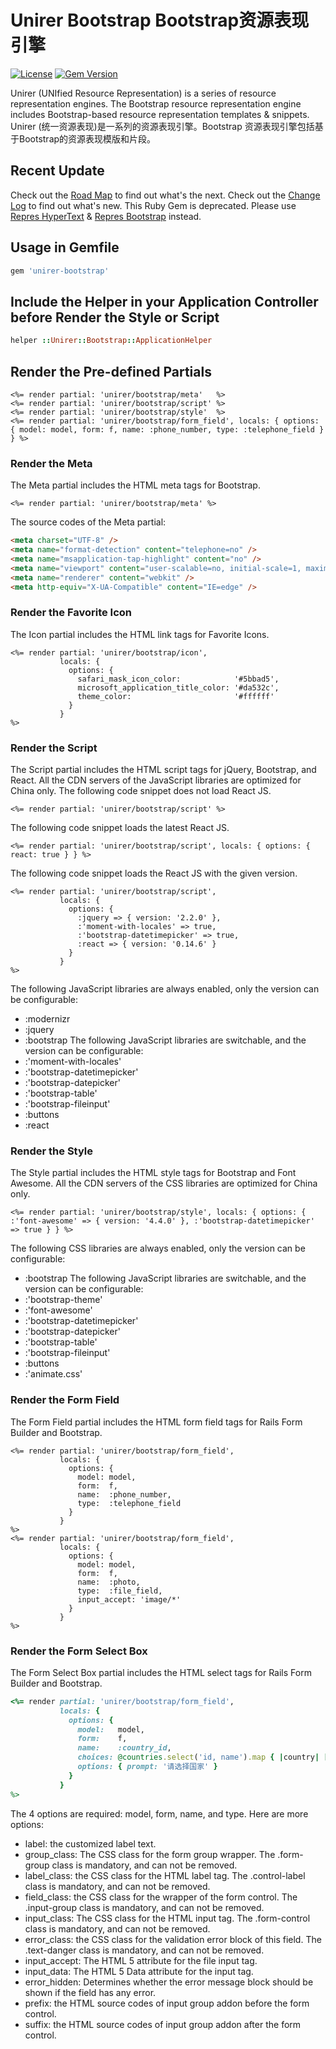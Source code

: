 # Unirer Bootstrap Bootstrap资源表现引擎

[![License](https://img.shields.io/badge/license-MIT-green.svg)](http://opensource.org/licenses/MIT)
[![Gem Version](https://badge.fury.io/rb/unirer-bootstrap.svg)](https://badge.fury.io/rb/unirer-bootstrap)

Unirer (UNIfied Resource Representation) is a series of resource representation engines. The Bootstrap resource representation engine includes Bootstrap-based resource representation templates & snippets.
Unirer (统一资源表现)是一系列的资源表现引擎。Bootstrap 资源表现引擎包括基于Bootstrap的资源表现模版和片段。



## Recent Update
Check out the [Road Map](ROADMAP.md) to find out what's the next.
Check out the [Change Log](CHANGELOG.md) to find out what's new.
This Ruby Gem is deprecated. Please use [Repres HyperText](https://badge.fury.io/rb/repres-hyper_text) & [Repres Bootstrap](https://badge.fury.io/rb/repres-bootstrap) instead.



## Usage in Gemfile
```ruby
gem 'unirer-bootstrap'
```



## Include the Helper in your Application Controller before Render the Style or Script
```ruby
helper ::Unirer::Bootstrap::ApplicationHelper
```



## Render the Pre-defined Partials
```erb
<%= render partial: 'unirer/bootstrap/meta'   %>
<%= render partial: 'unirer/bootstrap/script' %>
<%= render partial: 'unirer/bootstrap/style'  %>
<%= render partial: 'unirer/bootstrap/form_field', locals: { options: { model: model, form: f, name: :phone_number, type: :telephone_field } } %>
```



### Render the Meta
The Meta partial includes the HTML meta tags for Bootstrap.
```erb
<%= render partial: 'unirer/bootstrap/meta' %>
```

The source codes of the Meta partial:
```html
<meta charset="UTF-8" />
<meta name="format-detection" content="telephone=no" />
<meta name="msapplication-tap-highlight" content="no" />
<meta name="viewport" content="user-scalable=no, initial-scale=1, maximum-scale=1, minimum-scale=1, width=device-width, height=device-height" />
<meta name="renderer" content="webkit" />
<meta http-equiv="X-UA-Compatible" content="IE=edge" />
```



### Render the Favorite Icon
The Icon partial includes the HTML link tags for Favorite Icons.
```erb
<%= render partial: 'unirer/bootstrap/icon',
           locals: {
             options: {
               safari_mask_icon_color:            '#5bbad5',
               microsoft_application_title_color: '#da532c',
               theme_color:                       '#ffffff'
             }
           }
%>
```



### Render the Script
The Script partial includes the HTML script tags for jQuery, Bootstrap, and React. All the CDN servers of the JavaScript libraries are optimized for China only. The following code snippet does not load React JS.
```erb
<%= render partial: 'unirer/bootstrap/script' %>
```

The following code snippet loads the latest React JS.
```erb
<%= render partial: 'unirer/bootstrap/script', locals: { options: { react: true } } %>
```

The following code snippet loads the React JS with the given version.
```erb
<%= render partial: 'unirer/bootstrap/script',
           locals: {
             options: {
               :jquery => { version: '2.2.0' },
               :'moment-with-locales' => true,
               :'bootstrap-datetimepicker' => true,
               :react => { version: '0.14.6' }
             }
           }
%>
```
The following JavaScript libraries are always enabled, only the version can be configurable:
- :modernizr
- :jquery
- :bootstrap
The following JavaScript libraries are switchable, and the version can be configurable:
- :'moment-with-locales'
- :'bootstrap-datetimepicker'
- :'bootstrap-datepicker'
- :'bootstrap-table'
- :'bootstrap-fileinput'
- :buttons
- :react



### Render the Style
The Style partial includes the HTML style tags for Bootstrap and Font Awesome. All the CDN servers of the CSS libraries are optimized for China only.
```erb
<%= render partial: 'unirer/bootstrap/style', locals: { options: { :'font-awesome' => { version: '4.4.0' }, :'bootstrap-datetimepicker' => true } } %>
```
The following CSS libraries are always enabled, only the version can be configurable:
- :bootstrap
The following JavaScript libraries are switchable, and the version can be configurable:
- :'bootstrap-theme'
- :'font-awesome'
- :'bootstrap-datetimepicker'
- :'bootstrap-datepicker'
- :'bootstrap-table'
- :'bootstrap-fileinput'
- :buttons
- :'animate.css'



### Render the Form Field
The Form Field partial includes the HTML form field tags for Rails Form Builder and Bootstrap.
```erb
<%= render partial: 'unirer/bootstrap/form_field',
           locals: {
             options: {
               model: model,
               form:  f,
               name:  :phone_number,
               type:  :telephone_field
             }
           }
%>
<%= render partial: 'unirer/bootstrap/form_field',
           locals: {
             options: {
               model: model,
               form:  f,
               name:  :photo,
               type:  :file_field,
               input_accept: 'image/*'
             }
           }
%>
```



### Render the Form Select Box
The Form Select Box partial includes the HTML select tags for Rails Form Builder and Bootstrap.
```ruby
<%= render partial: 'unirer/bootstrap/form_field',
           locals: {
             options: {
               model:   model,
               form:    f,
               name:    :country_id,
               choices: @countries.select('id, name').map { |country| [ country.name, country.id ] },
               options: { prompt: '请选择国家' }
             }
           }
%>
```


The 4 options are required: model, form, name, and type.
Here are more options:
- label: the customized label text.
- group_class: The CSS class for the form group wrapper. The .form-group class is mandatory, and can not be removed.
- label_class: the CSS class for the HTML label tag. The .control-label class is mandatory, and can not be removed.
- field_class: the CSS class for the wrapper of the form control. The .input-group class is mandatory, and can not be removed.
- input_class: The CSS class for the HTML input tag. The .form-control class is mandatory, and can not be removed.
- error_class: the CSS class for the validation error block of this field. The .text-danger class is mandatory, and can not be removed.
- input_accept: The HTML 5 attribute for the file input tag.
- input_data: The HTML 5 Data attribute for the input tag.
- error_hidden: Determines whether the error message block should be shown if the field has any error.
- prefix: the HTML source codes of input group addon before the form control.
- suffix: the HTML source codes of input group addon after the form control.
